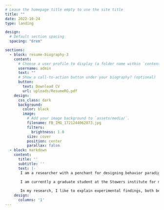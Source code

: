 ```yaml
---
# Leave the homepage title empty to use the site title
title: ""
date: 2022-10-24
type: landing

design:
  # Default section spacing
  spacing: "6rem"

sections:
  - block: resume-biography-3
    content:
      # Choose a user profile to display (a folder name within `content/authors/`)
      username: admin
      text: ""
      # Show a call-to-action button under your biography? (optional)
      button:
        text: Download CV
        url: uploads/ResumeRG.pdf
    design:
      css_class: dark
      background:
        color: black
        image:
          # Add your image background to `assets/media/`.
          filename: FB_IMG_1721244062073.jpg
          filters:
            brightness: 1.0
          size: cover
          position: center
          parallax: false
  - block: markdown
    content:
      title: ''
      subtitle: ''
      text: |-
       I am a researcher with a penchant for designing behavior paradigms and deciphering the brainwide neural logic of those behaviors. My research aims to rethink behavioral studies of attentional dysfunction and impulsive aggression in mice so that they reflect daily human experiences and struggles. 

       I am currently a graduate student at the Stowers institute for medical research with [Dr. Ron Yu's group](https://research.stowers.org/yulab/)  which works on sensory system neuroscience. Here, I work with interdisciplinary group of people combining ideas from development of neural circuits, regeneration, imaging sytems to physiology. 
        
       In my research, I like to explain experimental findings, both behavioral and physiological, using theoretical frameworks including neural network and generalized linear models. For empirical data, I rely on neuromodulatory sensors, calcium imaging, neuropixel recordings when mice perform head-fixed or freely moving social behaviors.
    design:
      columns: '1'
---
```




